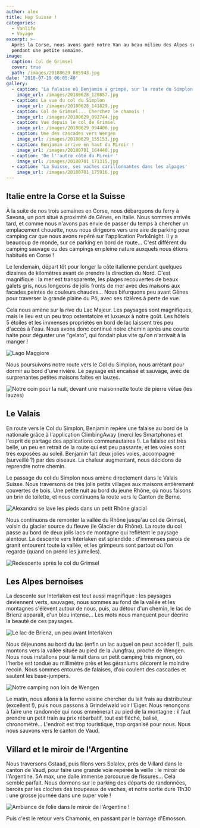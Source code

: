 ```yaml
---
author: alex
title: Hop Suisse !
categories:
  - Vanlife
  - Voyage
excerpt: >-
  Après la Corse, nous avons garé notre Van au beau milieu des Alpes suisses
  pendant une petite semaine.
image:
  caption: Col de Grimsel
  cover: true
  path: /images/20180629_085943.jpg
date: '2018-07-19 06:05:40'
gallery:
  - caption: 'La falaise où Benjamin a grimpé, sur la route du Simplon'
    image_url: /images/20180628_120857.jpg
  - caption: La vue du col du Simplon
    image_url: /images/20180628_141829.jpg
  - caption: Col de Grimsel... Cherchez le chamois !
    image_url: /images/20180629_092744.jpg
  - caption: Vue depuis le col de Grimsel
    image_url: /images/20180629_094406.jpg
  - caption: Une des cascades vers Wengen
    image_url: /images/20180629_155153.jpg
  - caption: Benjamin arrive en haut du Miroir !
    image_url: /images/20180701_164440.jpg
  - caption: 'De l''autre côté du Miroir '
    image_url: /images/20180701_171315.jpg
  - caption: 'La Suisse, ses vaches carillonnantes dans les alpages'
    image_url: /images/20180701_175916.jpg
---
```

## Italie entre la Corse et la Suisse

À la suite de nos trois semaines en Corse, nous débarquons du ferry à Savona, un port situé à proximité de Gênes, en Italie. Nous sommes arrivés tard, et comme nous n'avons pas envie de passer du temps à chercher un emplacement chouette, nous nous dirigeons vers une aire de parking pour camping car que nous avons repéré sur l'application Park4night. Il y a beaucoup de monde, sur ce parking en bord de route... C'est différent du camping sauvage ou des campings en pleine nature auxquels nous étions habitués en Corse ! 

Le lendemain, départ tôt pour longer la côte italienne pendant quelques dizaines de kilomètres avant de prendre la direction du Nord. C'est magnifique : la mer est transparente, les plages recouvertes de beaux galets gris, nous longeons de jolis fronts de mer avec des maisons aux facades peintes de couleurs chaudes... Nous bifurquons peu avant Gênes pour traverser la grande plaine du Pô, avec ses rizières à perte de vue.

Cela nous amène sur la rive du Lac Majeur. Les paysages sont magnifiques, mais le lieu est un peu trop ostentatoire et luxueux à notre goût. Les hôtels 5 étoiles et les immenses propriétés en bord de lac laissent très peu d'accès à l'eau. Nous avons donc continué notre chemin après une courte halte pour déguster une "gelato", qui fondait plus vite qu'on n'arrivait à la manger !

![Lago Maggiore](/images/20180627_170606.jpg)

Nous poursuivons notre route vers le Col du Simplon, nous arrêtant pour dormir au bord d'une rivière. Le paysage est encaissé et sauvage, avec de surprenantes petites maisons faites en lauzes. 

![Notre coin pour la nuit, devant une maisonnette toute de pierre vêtue (les lauzes)](/images/20180627_191510.jpg)

## Le Valais

En route vers le Col du Simplon, Benjamin repère une falaise au bord de la nationale grâce à l'application ClimbingAway (merci les Smartphones et l'esprit de partage des applications communautaires !). La falaise est très belle, un peu en retrait de la route qui est peu passante, et les voies sont très exposées au soleil. Benjamin fait deux jolies voies, accompagné (surveillé ?) par des oiseaux. La chaleur augmentant, nous décidons de reprendre notre chemin. 

Le passage du col du Simplon nous amène directement dans le Valais Suisse. Nous traversons de très jolis petits villages aux maisons entièrement couvertes de bois. Une petite nuit au bord du jeune Rhône, où nous faisons un brin de toilette, et nous continuons la route vers le Canton de Berne.

![Alexandra se lave les pieds dans un petit Rhône glacial](/images/20180628_182646.jpg)

Nous continuons de remonter la vallée du Rhône jusqu'au col de Grimsel, voisin du glacier source du fleuve (le Glacier du Rhône). La route du col passe au bord de deux jolis lacs de montagne qui reflètent le paysage alentour. La descente vers Interlaken est splendide : d'immenses parois de granit entourent toute la vallée, et les grimpeurs sont partout où l'on regarde (quand on prend les jumelles). 

![Redescente après le col du Grimsel](/images/20180629_094014.jpg)

## Les Alpes bernoises

La descente sur Interlaken est tout aussi magnifique : les paysages deviennent verts, sauvages, nous sommes au fond de la vallée et les montagnes s'élèvent autour de nous, puis, au détour d'un chemin, le lac de Brienz apparaît, d'un bleu intense... Les mots nous manquent pour décrire la beauté de ces paysages. 

![Le lac de Brienz, un peu avant Interlaken](/images/20180629_111603.jpg)

Nous déjeunons au bord du lac (enfin un lac auquel on peut accéder !), puis montons vers la vallée située au pied de la Jungfrau, proche de Wengen. Nous nous installons pour la nuit dans un petit camping très mignon, où l'herbe est tondue au millimètre près et les géraniums décorent le moindre recoin. Nous sommes entourés de falaises, d'où coulent des cascades et sautent les base-jumpers. 

![Notre camping non loin de Wengen](/images/20180630_092545.jpg)

Le matin, nous allons à la ferme voisine chercher du lait frais au distributeur (excellent !), puis nous passons à Grindelwald voir l'Eiger. Nous renonçons à faire une randonnée qui nous emmènerait au pied de la montagne : il faut prendre un petit train au prix rébarbatif, tout est fléché, balisé, chronométré... L'endroit est trop touristique, trop organisé pour nous. Nous nous sauvons vers le canton de Vaud. 

## Villard et le miroir de l'Argentine

Nous traversons Gstaad, puis filons vers Solalex, près de Villard dans le canton de Vaud, pour faire une grande voie repérée la veille : le miroir de l'Argentine. 5A max, une dalle immense parcourue de fissures... Cela semble parfait. Nous dormons sur le parking des départs de randonnées, bercés par les cloches des troupeaux de vaches, et notre sortie dure 11h30 : une grosse journée dans une super voie ! 

![Ambiance de folie dans le miroir de l'Argentine !](/images/20180701_141144.jpg)

Puis c'est le retour vers Chamonix, en passant par le barrage d'Emosson.
